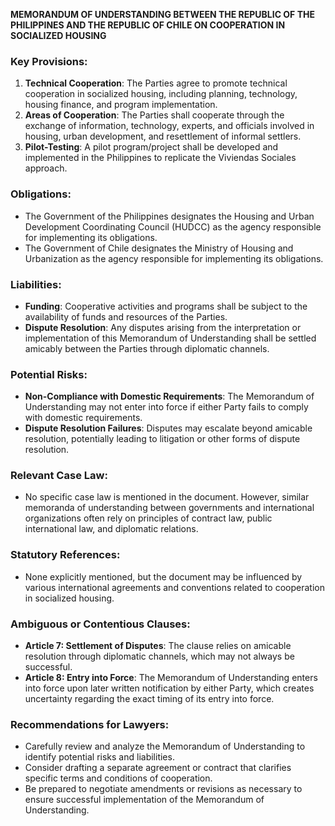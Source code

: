 **MEMORANDUM OF UNDERSTANDING BETWEEN THE REPUBLIC OF THE PHILIPPINES AND THE REPUBLIC OF CHILE ON COOPERATION IN SOCIALIZED HOUSING**

### Key Provisions:

1. **Technical Cooperation**: The Parties agree to promote technical cooperation in socialized housing, including planning, technology, housing finance, and program implementation.
2. **Areas of Cooperation**: The Parties shall cooperate through the exchange of information, technology, experts, and officials involved in housing, urban development, and resettlement of informal settlers.
3. **Pilot-Testing**: A pilot program/project shall be developed and implemented in the Philippines to replicate the Viviendas Sociales approach.

### Obligations:

* The Government of the Philippines designates the Housing and Urban Development Coordinating Council (HUDCC) as the agency responsible for implementing its obligations.
* The Government of Chile designates the Ministry of Housing and Urbanization as the agency responsible for implementing its obligations.

### Liabilities:

* **Funding**: Cooperative activities and programs shall be subject to the availability of funds and resources of the Parties.
* **Dispute Resolution**: Any disputes arising from the interpretation or implementation of this Memorandum of Understanding shall be settled amicably between the Parties through diplomatic channels.

### Potential Risks:

* **Non-Compliance with Domestic Requirements**: The Memorandum of Understanding may not enter into force if either Party fails to comply with domestic requirements.
* **Dispute Resolution Failures**: Disputes may escalate beyond amicable resolution, potentially leading to litigation or other forms of dispute resolution.

### Relevant Case Law:

* No specific case law is mentioned in the document. However, similar memoranda of understanding between governments and international organizations often rely on principles of contract law, public international law, and diplomatic relations.

### Statutory References:

* None explicitly mentioned, but the document may be influenced by various international agreements and conventions related to cooperation in socialized housing.

### Ambiguous or Contentious Clauses:

* **Article 7: Settlement of Disputes**: The clause relies on amicable resolution through diplomatic channels, which may not always be successful.
* **Article 8: Entry into Force**: The Memorandum of Understanding enters into force upon later written notification by either Party, which creates uncertainty regarding the exact timing of its entry into force.

### Recommendations for Lawyers:

* Carefully review and analyze the Memorandum of Understanding to identify potential risks and liabilities.
* Consider drafting a separate agreement or contract that clarifies specific terms and conditions of cooperation.
* Be prepared to negotiate amendments or revisions as necessary to ensure successful implementation of the Memorandum of Understanding.